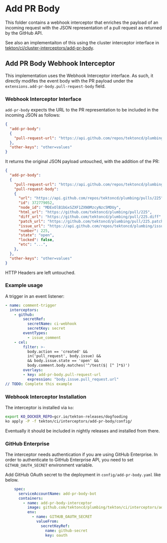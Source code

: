 # Add PR Body

This folder contains a webhook interceptor that enriches the payload of an incoming request with the JSON representation of a pull request as returned by the GitHub API. 

See also an implementaiton of this using the cluster interceptor interface in [tekton/ci/cluster-interceptors/add-pr-body](../../cluster-interceptors/add-pr-body).
## Add PR Body Webhook Interceptor

This implementation uses the Webhook Interceptor interface. As such, it directly modifes the event body with the PR payload
under the `extensions.add-pr-body.pull-request-body` field.

### Webhook Interceptor Interface

`add-pr-body` expects the URL to the PR representation to be included in the
incoming JSON as follows:

```json
{
  "add-pr-body":
  {
    "pull-request-url": "https://api.github.com/repos/tektoncd/plumbing/pulls/225"
  },
  "other-keys": "other=values"
}
```

It returns the original JSON payload untouched, with the addition of the PR:

```json
{
  "add-pr-body":
  {
    "pull-request-url": "https://api.github.com/repos/tektoncd/plumbing/pulls/225",
    "pull-request-body":
    {
      "url": "https://api.github.com/repos/tektoncd/plumbing/pulls/225",
      "id": 372779052,
      "node_id": "MDExOlB1bGxSZXF1ZXN0MzcyNzc5MDUy",
      "html_url": "https://github.com/tektoncd/plumbing/pull/225",
      "diff_url": "https://github.com/tektoncd/plumbing/pull/225.diff",
      "patch_url": "https://github.com/tektoncd/plumbing/pull/225.patch",
      "issue_url": "https://api.github.com/repos/tektoncd/plumbing/issues/225",
      "number": 225,
      "state": "open",
      "locked": false,
      "etc": "...",
    },
  },
  "other-keys": "other=values"
}
```

HTTP Headers are left untouched.

### Example usage

A trigger in an event listener:

```yaml
- name: comment-trigger
  interceptors:
    - github:
        secretRef:
          secretName: ci-webhook
          secretKey: secret
        eventTypes:
          - issue_comment
    - cel:
        filter: >-
          body.action == 'created' &&
          in('pull_request', body.issue) &&
          && body.issue.state == 'open' &&
          body.comment.body.matches('^/test($| [^ ]*$)')
        overlays:
        - key: add-pr-body.pull-request-url
          expression: "body.issue.pull_request.url"
// TODO: Complete this example
```

### Webhook Interceptor Installation

The interceptor is installed via `ko`:

```bash
export KO_DOCKER_REPO=gcr.io/tekton-releases/dogfooding
ko apply -P -f tekton/ci/interceptors/add-pr-body/config/
```

Eventually it should be included in nightly releases and installed from there.

### GitHub Enterprise

The interceptor needs authentication if you are using GitHub Enterprise.
In order to authenticate to GitHub Enterprise API, you need to set `GITHUB_OAUTH_SECRET` environment variable.

Add GitHub OAuth secret to the deployment in `config/add-pr-body.yaml` like below.

```yaml
    spec:
      serviceAccountName: add-pr-body-bot
      containers:
        - name: add-pr-body-interceptor
          image: github.com/tektoncd/plumbing/tekton/ci/interceptors/add-pr-body/cmd/add-pr-body
          env:
            - name: GITHUB_OAUTH_SECRET
              valueFrom:
                secretKeyRef:
                  name: github-secret
                  key: oauth
```
